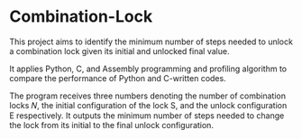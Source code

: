# Combination-Lock

 This project aims to identify the minimum
 number of steps needed to unlock a combination lock given its initial and unlocked final
 value.
 
It applies Python, C, and Assembly programming and profiling algorithm to compare the performance of Python and C-written codes.
 
The program receives three numbers denoting the number of combination locks 𝑁, the initial configuration of the lock S, and the unlock configuration E respectively.
It outputs the minimum number of steps needed to change the lock
 from its initial to the final unlock configuration.
